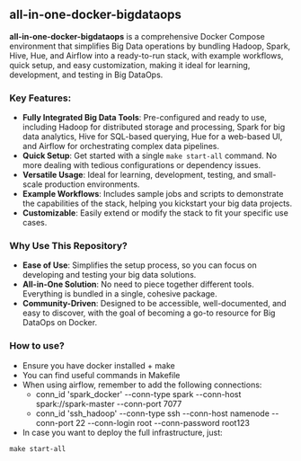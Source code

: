 ## all-in-one-docker-bigdataops

**all-in-one-docker-bigdataops** is a comprehensive Docker Compose environment that simplifies Big Data operations by bundling Hadoop, Spark, Hive, Hue, and Airflow into a ready-to-run stack, with example workflows, quick setup, and easy customization, making it ideal for learning, development, and testing in Big DataOps.

### Key Features:
- **Fully Integrated Big Data Tools**: Pre-configured and ready to use, including Hadoop for distributed storage and processing, Spark for big data analytics, Hive for SQL-based querying, Hue for a web-based UI, and Airflow for orchestrating complex data pipelines.
- **Quick Setup**: Get started with a single `make start-all` command. No more dealing with tedious configurations or dependency issues.
- **Versatile Usage**: Ideal for learning, development, testing, and small-scale production environments.
- **Example Workflows**: Includes sample jobs and scripts to demonstrate the capabilities of the stack, helping you kickstart your big data projects.
- **Customizable**: Easily extend or modify the stack to fit your specific use cases.

### Why Use This Repository?
- **Ease of Use**: Simplifies the setup process, so you can focus on developing and testing your big data solutions.
- **All-in-One Solution**: No need to piece together different tools. Everything is bundled in a single, cohesive package.
- **Community-Driven**: Designed to be accessible, well-documented, and easy to discover, with the goal of becoming a go-to resource for Big DataOps on Docker.

### How to use?
- Ensure you have docker installed + make 
- You can find useful commands in Makefile
- When using airflow, remember to add the following connections:
  - conn_id 'spark_docker' --conn-type spark --conn-host spark://spark-master --conn-port 7077
  - conn_id 'ssh_hadoop' --conn-type ssh --conn-host namenode --conn-port 22 --conn-login root --conn-password root123
- In case you want to deploy the full infrastructure, just:
```
make start-all
```
